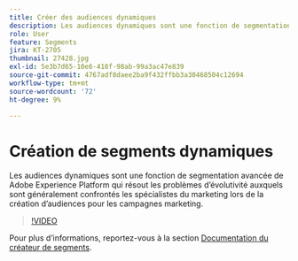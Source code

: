 ```yaml
---
title: Créer des audiences dynamiques
description: Les audiences dynamiques sont une fonction de segmentation avancée de Adobe Experience Platform qui résout les problèmes d’évolutivité auxquels sont généralement confrontés les spécialistes du marketing lors de la création d’audiences pour les campagnes marketing.
role: User
feature: Segments
jira: KT-2705
thumbnail: 27428.jpg
exl-id: 5e3b7d65-10e6-418f-98ab-99a3ac47e839
source-git-commit: 4767adf8daee2ba9f432ffbb3a30468504c12694
workflow-type: tm+mt
source-wordcount: '72'
ht-degree: 9%

---
```


# Création de segments dynamiques

Les audiences dynamiques sont une fonction de segmentation avancée de Adobe Experience Platform qui résout les problèmes d’évolutivité auxquels sont généralement confrontés les spécialistes du marketing lors de la création d’audiences pour les campagnes marketing.

>[!VIDEO](https://video.tv.adobe.com/v/27428?quality=12&learn=on)

Pour plus d’informations, reportez-vous à la section [Documentation du créateur de segments](https://experienceleague.adobe.com/docs/experience-platform/segmentation/ui/segment-builder.html?lang=fr).
